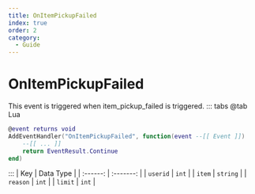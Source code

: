 ```yaml
---
title: OnItemPickupFailed
index: true
order: 2
category:
  - Guide
---
```


# OnItemPickupFailed
This event is triggered when item_pickup_failed is triggered.
::: tabs
@tab Lua
```lua
@event returns void
AddEventHandler("OnItemPickupFailed", function(event --[[ Event ]])
    --[[ ... ]]
    return EventResult.Continue
end)
```

:::
|    Key   | Data Type |
| :------: | :-------: |
| `userid` |   `int`   |
|  `item`  |  `string` |
| `reason` |   `int`   |
|  `limit` |   `int`   |